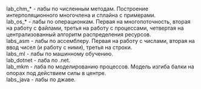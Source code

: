 lab_chm_* - лабы по численным методам. Построение интерполяционного многочлена и сплайна с примерами.  
lab_os_* - лабы по операционкам. Первая на многопоточность, вторая на работу с файлами, третья на работу с процессами, четвертая на централизованный алгоритм распределения ресурсов.  
labs_asm - лабы по ассемблеру. Первая на работу с числами, вторая на ввод чисел (и работу с ними), третья на строки.  
labs_ml - лабы по машинному обучению.  
lab_dotnet - лаба по .net.  
lab_mkm - лаба по моделированию процессов. Модель изгиба балки на опорах под действием силы в центре.  
labs_java - лабы по джаве.  
